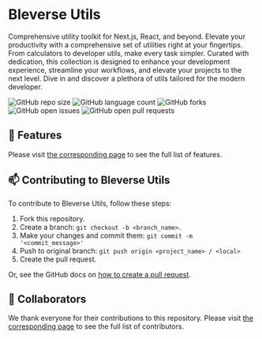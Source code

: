 # Bleverse Utils

Comprehensive utility toolkit for Next.js, React, and beyond. Elevate your productivity with a comprehensive set of utilities right at your fingertips. From calculators to developer utils, make every task simpler. Curated with dedication, this collection is designed to enhance your development experience, streamline your workflows, and elevate your projects to the next level. Dive in and discover a plethora of utils tailored for the modern developer.

![GitHub repo size](https://img.shields.io/github/repo-size/blefnk/utils?style=for-the-badge)
![GitHub language count](https://img.shields.io/github/languages/count/blefnk/utils?style=for-the-badge)
![GitHub forks](https://img.shields.io/github/forks/blefnk/utils?style=for-the-badge)
![GitHub open issues](https://img.shields.io/github/issues/blefnk/utils?style=for-the-badge)
![GitHub open pull requests](https://img.shields.io/github/pr-raw/blefnk/utils?style=for-the-badge)

## 🤌 Features

Please visit [the corresponding page](/repo/roadmap.md) to see the full list of features.

## 📫 Contributing to Bleverse Utils

To contribute to Bleverse Utils, follow these steps:

1. Fork this repository.
2. Create a branch: `git checkout -b <branch_name>`.
3. Make your changes and commit them: `git commit -m '<commit_message>'`
4. Push to original branch: `git push origin <project_name> / <local>`
5. Create the pull request.

Or, see the GitHub docs on [how to create a pull request](https://help.github.com/en/github/collaborating-with-issues-and-pull-requests/creating-a-pull-request).

## 🤝 Collaborators

We thank everyone for their contributions to this repository. Please visit [the corresponding page](/repo/contributing/contributors.md) to see the full list of contributors.
